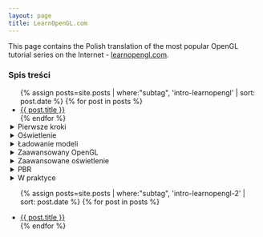 ```yaml
---
layout: page
title: LearnOpenGL.com
---
```


This page contains the Polish translation of the most popular OpenGL tutorial series on the Internet - [learnopengl.com](http://learnopengl.com).

### Spis treści

<ul>
{% assign posts=site.posts | where:"subtag", 'intro-learnopengl' | sort: post.date %}
{% for post in posts %}
  <li><a href="{{ post.url }}">{{ post.title }}</a></li>
{% endfor %}  


<details>
  <summary style="margin-left: -20px;">Pierwsze kroki</summary>
  <ul>
  {% assign posts=site.posts | where:"subtag", 'pierwsze-kroki' | sort: post.date %}
  {% for post in posts %}
    <li><a href="{{ post.url }}">{{ post.title }}</a></li>
  {% endfor %}
  </ul>
</details>

<details>
  <summary style="margin-left: -20px;">Oświetlenie</summary>
  <ul>
  {% assign posts=site.posts | where:"subtag", 'oswietlenie' | sort: post.date %}
  {% for post in posts %}
    <li><a href="{{ post.url }}">{{ post.title }}</a></li>
  {% endfor %}
  </ul>
</details>

<details>
  <summary style="margin-left: -20px;">Ładowanie modeli</summary>
  <ul>
  {% assign posts=site.posts | where:"subtag", 'ladowanie-modeli' | sort: post.date %}
  {% for post in posts %}
    <li><a href="{{ post.url }}">{{ post.title }}</a></li>
  {% endfor %}
  </ul>
</details>

<details>
  <summary style="margin-left: -20px;">Zaawansowany OpenGL</summary>
  <ul>
  {% assign posts=site.posts | where:"subtag", 'zaawansowany-opengl' | sort: post.date %}
  {% for post in posts %}
    <li><a href="{{ post.url }}">{{ post.title }}</a></li>
  {% endfor %}
  </ul>
</details>

<details>
  <summary style="margin-left: -20px;">Zaawansowane oświetlenie</summary>
  <ul>
  {% assign posts=site.posts | where:"subtag", 'advanced-lighting' | sort: post.date %}
  {% for post in posts %}
    {% assign post_date = post.date | date: '%d-%m-%Y' %}
    {% if post_date <= "03-10-2018" %}
      <li><a href="{{ post.url }}">{{ post.title }}</a></li>
    {% endif %}
  {% endfor %}

  <details>
    <summary style="margin-left: -20px;">Cienie</summary>
    <ul>
    {% assign posts=site.posts | where:"subtag", 'advanced-lighting-shadows' | sort: post.date %}
    {% for post in posts %}
      <li><a href="{{ post.url }}">{{ post.title }}</a></li>
    {% endfor %}
    </ul>
  </details>  

  {% assign posts=site.posts | where:"subtag", 'advanced-lighting' | sort: post.date %}
  {% for post in posts %}
    {% assign post_date = post.date | date: '%d-%m-%Y' %}
    {% if post_date > "03-10-2018" %}
      <li><a href="{{ post.url }}">{{ post.title }}</a></li>
    {% endif %}
  {% endfor %}

  </ul>
</details>

<details>
  <summary style="margin-left: -20px;">PBR</summary>
  <ul>
  {% assign posts=site.posts | where:"subtag", 'pbr' | sort: post.date %}
  {% for post in posts %}
    <li><a href="{{ post.url }}">{{ post.title }}</a></li>
  {% endfor %}

  <details>
    <summary style="margin-left: -20px;">IBL</summary>
    <ul>
    {% assign posts=site.posts | where:"subtag", 'pbr-ibl' | sort: post.date %}
    {% for post in posts %}
      <li><a href="{{ post.url }}">{{ post.title }}</a></li>
    {% endfor %}
    </ul>
  </details>

  </ul>
</details>

<details>
  <summary style="margin-left: -20px;">W praktyce</summary>
  <ul>
  {% assign posts=site.posts | where:"subtag", 'in-practice' | sort: post.date %}
  {% for post in posts %}
    <li><a href="{{ post.url }}">{{ post.title }}</a></li>
  {% endfor %}

  <details>
    <summary style="margin-left: -20px;">Gra 2D</summary>
    <ul>
    {% assign posts=site.posts | where:"subtag", 'in-practice-2dgame' | sort: post.date %}
    {% for post in posts %}
      <li><a href="{{ post.url }}">{{ post.title }}</a></li>
    {% endfor %}

    <details>
      <summary style="margin-left: -20px;">Kolizje</summary>
      <ul>
      {% assign posts=site.posts | where:"subtag", 'in-practice-2dgame-collisions' | sort: post.date %}
      {% for post in posts %}
        <li><a href="{{ post.url }}">{{ post.title }}</a></li>
      {% endfor %}
      </ul>
    </details>

    {% assign posts=site.posts | where:"subtag", 'in-practice-2dgame-p2' | sort: post.date %}
    {% for post in posts %}
      <li><a href="{{ post.url }}">{{ post.title }}</a></li>
    {% endfor %}

    </ul>
  </details>

  </ul>
</details>

{% assign posts=site.posts | where:"subtag", 'intro-learnopengl-2' | sort: post.date %}
{% for post in posts %}
  <li><a href="{{ post.url }}">{{ post.title }}</a></li>
{% endfor %}  

</ul>